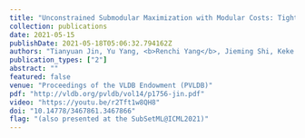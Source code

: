 ```yaml
---
title: "Unconstrained Submodular Maximization with Modular Costs: Tight Approximation and Application to Profit Maximization"
collection: publications
date: 2021-05-15
publishDate: 2021-05-18T05:06:32.794162Z
authors: "Tianyuan Jin, Yu Yang, <b>Renchi Yang</b>, Jieming Shi, Keke Huang, Xiaokui Xiao"
publication_types: ["2"]
abstract: ""
featured: false
venue: "Proceedings of the VLDB Endowment (PVLDB)"
pdf: "http://vldb.org/pvldb/vol14/p1756-jin.pdf"
video: "https://youtu.be/r2Tft1w8QH8"
doi: "10.14778/3467861.3467866"
flag: "(also presented at the SubSetML@ICML2021)"
---
```

